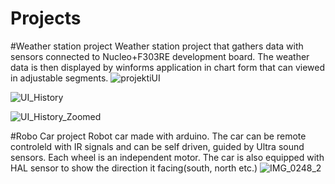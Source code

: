 # Projects

#Weather station project
Weather station project that gathers data with sensors connected to Nucleo+F303RE development board. 
The weather data is then displayed by winforms application in chart form that can viewed in adjustable segments.
![projektiUI](https://user-images.githubusercontent.com/60876438/143442076-5e5b28d3-2fba-4fa3-a763-e3534ef62991.jpg)

![UI_History](https://user-images.githubusercontent.com/60876438/143442098-96b2fe5c-a5c5-485e-83e9-b0a824b8e1f0.jpg)

![UI_History_Zoomed](https://user-images.githubusercontent.com/60876438/143442111-f78202fd-6505-44fd-8087-ad86fb813c63.jpg)

#Robo Car project
Robot car made with arduino. The car can be remote controleld with IR signals and can be self driven, guided by Ultra sound sensors.
Each wheel is an independent motor. The car is also equipped with HAL sensor to show the direction it facing(south, north etc.)
![IMG_0248_2](https://user-images.githubusercontent.com/60876438/143441908-788fa0b2-9dc3-4320-8aa8-7aebec42b094.jpg)
